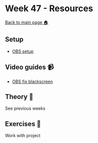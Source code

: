 # Week 47 - Resources

[Back to main page :house:](https://github.com/pr0fez/AI24-Databehandling)

## Setup

- [OBS setup](https://obsproject.com/sv)

## Video guides :video_camera:

- [OBS fix blackscreen](https://www.youtube.com/watch?v=awXP6_kDii4)


## Theory :book:

See previous weeks

## Exercises :running:

Work with project